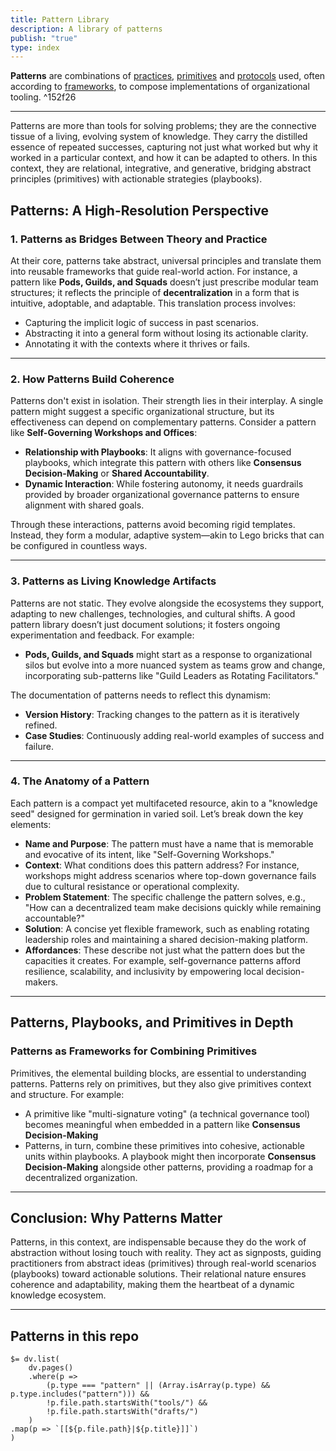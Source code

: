 ```yaml
---
title: Pattern Library
description: A library of patterns
publish: "true"
type: index
---
```


**Patterns** are combinations of [practices](notes/dao-primitives/Practices.md), [primitives](tags/primitives.md) and [protocols](tags/protocols.md) used, often according to [frameworks](tags/frameworks.md), to compose implementations of organizational tooling. ^152f26

---

Patterns are more than tools for solving problems; they are the connective tissue of a living, evolving system of knowledge. They carry the distilled essence of repeated successes, capturing not just what worked but why it worked in a particular context, and how it can be adapted to others. In this context, they are relational, integrative, and generative, bridging abstract principles (primitives) with actionable strategies (playbooks).  

## Patterns: A High-Resolution Perspective  

### 1. Patterns as Bridges Between Theory and Practice

At their core, patterns take abstract, universal principles and translate them into reusable frameworks that guide real-world action. For instance, a pattern like **Pods, Guilds, and Squads** doesn’t just prescribe modular team structures; it reflects the principle of **decentralization** in a form that is intuitive, adoptable, and adaptable. This translation process involves:

- Capturing the implicit logic of success in past scenarios.
- Abstracting it into a general form without losing its actionable clarity.
- Annotating it with the contexts where it thrives or fails.

---

### 2. How Patterns Build Coherence

Patterns don't exist in isolation. Their strength lies in their interplay. A single pattern might suggest a specific organizational structure, but its effectiveness can depend on complementary patterns. Consider a pattern like **Self-Governing Workshops and Offices**:

- **Relationship with Playbooks**: It aligns with governance-focused playbooks, which integrate this pattern with others like **Consensus Decision-Making** or **Shared Accountability**.
- **Dynamic Interaction**: While fostering autonomy, it needs guardrails provided by broader organizational governance patterns to ensure alignment with shared goals.

Through these interactions, patterns avoid becoming rigid templates. Instead, they form a modular, adaptive system—akin to Lego bricks that can be configured in countless ways.

---

### 3. Patterns as Living Knowledge Artifacts

Patterns are not static. They evolve alongside the ecosystems they support, adapting to new challenges, technologies, and cultural shifts. A good pattern library doesn’t just document solutions; it fosters ongoing experimentation and feedback. For example:

- **Pods, Guilds, and Squads** might start as a response to organizational silos but evolve into a more nuanced system as teams grow and change, incorporating sub-patterns like "Guild Leaders as Rotating Facilitators."

The documentation of patterns needs to reflect this dynamism:

- **Version History**: Tracking changes to the pattern as it is iteratively refined.
- **Case Studies**: Continuously adding real-world examples of success and failure.

---

### 4. The Anatomy of a Pattern

Each pattern is a compact yet multifaceted resource, akin to a "knowledge seed" designed for germination in varied soil. Let’s break down the key elements:

- **Name and Purpose**: The pattern must have a name that is memorable and evocative of its intent, like "Self-Governing Workshops."
- **Context**: What conditions does this pattern address? For instance, workshops might address scenarios where top-down governance fails due to cultural resistance or operational complexity.
- **Problem Statement**: The specific challenge the pattern solves, e.g., "How can a decentralized team make decisions quickly while remaining accountable?"
- **Solution**: A concise yet flexible framework, such as enabling rotating leadership roles and maintaining a shared decision-making platform.
- **Affordances**: These describe not just what the pattern does but the capacities it creates. For example, self-governance patterns afford resilience, scalability, and inclusivity by empowering local decision-makers.

---

## Patterns, Playbooks, and Primitives in Depth

### Patterns as Frameworks for Combining Primitives

Primitives, the elemental building blocks, are essential to understanding patterns. Patterns rely on primitives, but they also give primitives context and structure. For example:

- A primitive like "multi-signature voting" (a technical governance tool) becomes meaningful when embedded in a pattern like **Consensus Decision-Making**
- Patterns, in turn, combine these primitives into cohesive, actionable units within playbooks. A playbook might then incorporate **Consensus Decision-Making** alongside other patterns, providing a roadmap for a decentralized organization.

---

## Conclusion: Why Patterns Matter

Patterns, in this context, are indispensable because they do the work of abstraction without losing touch with reality. They act as signposts, guiding practitioners from abstract ideas (primitives) through real-world scenarios (playbooks) toward actionable solutions. Their relational nature ensures coherence and adaptability, making them the heartbeat of a dynamic knowledge ecosystem.

---

## Patterns in this repo

```
$= dv.list(
    dv.pages()
    .where(p => 
        (p.type === "pattern" || (Array.isArray(p.type) && p.type.includes("pattern"))) &&
        !p.file.path.startsWith("tools/") &&
        !p.file.path.startsWith("drafts/")
    )
.map(p => `[[${p.file.path}|${p.title}]]`)
)
```